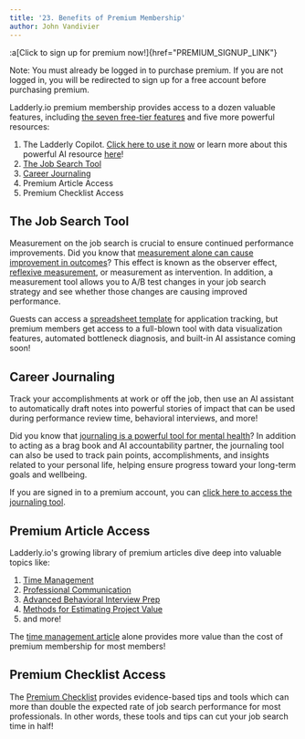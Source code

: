 ```yaml
---
title: '23. Benefits of Premium Membership'
author: John Vandivier
---
```


:a[Click to sign up for premium now!]{href="PREMIUM_SIGNUP_LINK"}

Note: You must already be logged in to purchase premium. If you are not logged in, you will be redirected to sign up for a free account before purchasing premium.

Ladderly.io premium membership provides access to a dozen valuable features, including [the seven free-tier features](/blog/2025-05-02-benefits-of-free) and five more powerful resources:

1. The Ladderly Copilot. [Click here to use it now](/copilot) or learn more about this powerful AI resource [here](/blog/2025-02-07-ladderly-chat-ai)!
2. [The Job Search Tool](/job-search)
3. [Career Journaling](/journal)
4. Premium Article Access
5. Premium Checklist Access

## The Job Search Tool

Measurement on the job search is crucial to ensure continued performance improvements. Did you know that [measurement alone can cause improvement in outcomes](https://pmc.ncbi.nlm.nih.gov/articles/PMC7607506)? This effect is known as the observer effect, [reflexive measurement](https://philarchive.org/archive/MICRM-4), or measurement as intervention. In addition, a measurement tool allows you to A/B test changes in your job search strategy and see whether those changes are causing improved performance.

Guests can access a [spreadsheet template](/blog/2024-02-12-resume-optimization#job-search-spreadsheet-tools) for application tracking, but premium members get access to a full-blown tool with data visualization features, automated bottleneck diagnosis, and built-in AI assistance coming soon!

## Career Journaling

Track your accomplishments at work or off the job, then use an AI assistant to automatically draft notes into powerful stories of impact that can be used during performance review time, behavioral interviews, and more!

Did you know that [journaling is a powerful tool for mental health](https://positivepsychology.com/benefits-of-journaling/)? In addition to acting as a brag book and AI accountability partner, the journaling tool can also be used to track pain points, accomplishments, and insights related to your personal life, helping ensure progress toward your long-term goals and wellbeing.

If you are signed in to a premium account, you can [click here to access the journaling tool](/journal).

## Premium Article Access

Ladderly.io's growing library of premium articles dive deep into valuable topics like:

1. [Time Management](/blog/2025-04-18-time-management)
2. [Professional Communication](/blog/2025-04-19-professional-communication)
3. [Advanced Behavioral Interview Prep](/blog/2025-02-24-behavioral-interviews)
4. [Methods for Estimating Project Value](/blog/2025-02-25-ballparking)
5. and more!

The [time management article](/blog/2025-04-18-time-management) alone provides more value than the cost of premium membership for most members!

## Premium Checklist Access

The [Premium Checklist](/checklists/my-premium-checklist) provides evidence-based tips and tools which can more than double the expected rate of job search performance for most professionals. In other words, these tools and tips can cut your job search time in half!
